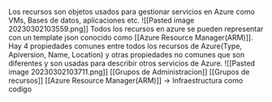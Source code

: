 Los recursos son objetos usados para gestionar servicios en Azure como VMs, Bases de datos, aplicaciones etc.
![[Pasted image 20230302103559.png]]
Todos los recursos en azure se pueden representar con un template json conocido como [[Azure Resource Manager(ARM)]]. Hay 4 propiedades comunes entre todos los recursos de Azure(Type, Apiversion, Name, Location) y otras propiedades no comunes que son diferentes y son usadas para describir otros servicios de Azure.
![[Pasted image 20230302103711.png]]
[[Grupos de Administracion]]
[[Grupos de recursos]]
[[Azure Resource Manager(ARM)]] -> Infraestructura como codigo